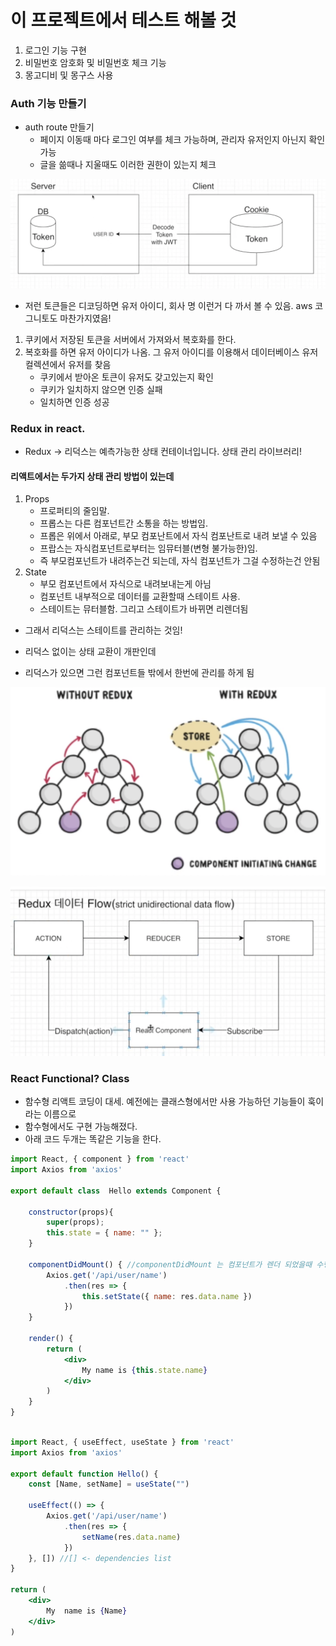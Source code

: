 # 이 프로젝트에서 테스트  해볼 것

1. 로그인 기능 구현
2. 비밀번호 암호화 및 비밀번호 체크 기능
3. 몽고디비 및 몽구스 사용



### Auth 기능 만들기

- auth route 만들기
    - 페이지 이동때 마다 로그인 여부를 체크 가능하며, 관리자 유저인지 아닌지 확인 가능
    - 글을 쓺때나 지울때도 이러한  권한이 있는지 체크

![1](images/1.png)

- 저런 토큰들은 디코딩하면 유저 아이디, 회사 명 이런거 다 까서 볼  수 있음. aws 코그니토도 마찬가지였음!

1. 쿠키에서 저장된 토큰을 서버에서 가져와서 복호화를 한다.
2. 복호화를 하면 유저 아이디가 나옴. 그 유저 아이디를 이용해서 데이터베이스 유저 컬렉션에서 유저를 찾음
    - 쿠키에서 받아온 토큰이 유저도 갖고있는지 확인
    - 쿠키가 일치하지 않으면 인증 실패
    - 일치하면 인증 성공

### Redux in react.

- Redux -> 리덕스는 예측가능한 상태 컨테이너입니다. 상태 관리 라이브러리!

#### 리액트에서는 두가지 상태 관리 방법이 있는데

1. Props
    - 프로퍼티의 줄임말.
    - 프롭스는 다른 컴포넌트간 소통을 하는 방법임.
    - 프롭은 위에서 아래로, 부모 컴포난트에서 자식 컴포난트로 내려 보낼 수 있음
    - 프랍스는 자식컴포넌트로부터는 임뮤터블(변형 불가능한)임.
    - 즉 부모컴포넌트가 내려주는건  되는데, 자식 컴포넌트가 그걸 수정하는건 안됨
2. State
    - 부모 컴포넌트에서 자식으로 내려보내는게 아님
    - 컴포넌트 내부적으로  데이터를 교환할때 스테이트 사용.
    - 스테이트는 뮤터블함. 그리고 스테이트가 바뀌면 리렌더됨

- 그래서 리덕스는 스테이트를 관리하는 것임!

- 리덕스 없이는 상태 교환이 개판인데
- 리덕스가 있으면 그런 컴포넌트들 밖에서 한번에 관리를 하게 됨

![2](images/2.png)


![3](images/3.png)

### React Functional? Class

- 함수형 리액트 코딩이 대세. 예전에는 클래스형에서만 사용 가능하던 기능들이 훅이라는 이름으로
- 함수형에서도 구현 가능해졌다.
- 아래 코드  두개는 똑같은 기능을 한다.

```jsx
import React, { component } from 'react'
import Axios from 'axios'

export default class  Hello extends Component {

    constructor(props){
        super(props);
        this.state = { name: "" };
    }

    componentDidMount() { //componentDidMount 는 컴포넌트가 렌더 되었을때 수행될 함수인것. 이를 이제 훅에서는 useEffect라는 이름으로 지원하는거쥬
        Axios.get('/api/user/name')
            .then(res => {
                this.setState({ name: res.data.name })
            })
    }

    render() {
        return (
            <div>
                My name is {this.state.name}
            </div>
        )
    }
}

```

```jsx

import React, { useEffect, useState } from 'react'
import Axios from 'axios'

export default function Hello() {
    const [Name, setName] = useState("")

    useEffect(() => {
        Axios.get('/api/user/name')
            .then(res => {
                setName(res.data.name)
            })
    }, []) //[] <- dependencies list
}

return (
    <div>
        My  name is {Name}
    </div>
)
```